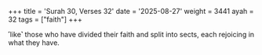 +++
title = 'Surah 30, Verses 32'
date = '2025-08-27'
weight = 3441
ayah = 32
tags = ["faith"]
+++

˹like˺ those who have divided their faith and split into sects, each rejoicing in what they have.